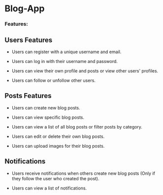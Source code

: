 # Blog-App

### Features:

## Users Features

- Users can register with a unique username and email.

- Users can log in with their username and password.

- Users can view their own profile and posts or view other users' profiles.

- Users can follow or unfollow other users.


## Posts Features

- Users can create new blog posts.

- Users can view specific blog posts.

- Users can view a list of all blog posts or filter posts by category.

- Users can edit or delete their own blog posts.

- Users can upload images for their blog posts.


## Notifications

- Users receive notifications when others create new blog posts (Only if they follow the user who created the post).

- Users can view a list of notifications.
